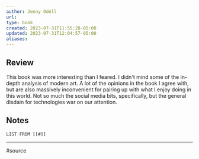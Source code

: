 ```yaml
---
author: Jenny Odell
url: 
type: book
created: 2023-07-31T11:55:28-05:00
updated: 2023-07-31T12:04:57-05:00
aliases:
---
```

## Review
This book was more interesting than I feared. I didn't mind some of the in-depth analysis of modern art. A lot of the opinions in the book I agree with, but are also massively inconvenient for pairing up with what I enjoy doing in this world. Not so much the social media bits, specifically, but the general disdain for technologies war on our attention.

## Notes
```dataview
LIST FROM [[#]]
```

---
#source 